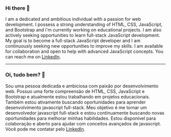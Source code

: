 <!--
**GabrielRochaFC/GabrielRochaFC** is a ✨ _special_ ✨ repository because its `README.md` (this file) appears on your GitHub profile.

Here are some ideas to get you started:

- 🔭 I’m currently working on ...
- 🌱 I’m currently learning ...
- 👯 I’m looking to collaborate on ...
- 🤔 I’m looking for help with ...
- 💬 Ask me about ...
- 📫 How to reach me: ...
- 😄 Pronouns: ...
- ⚡ Fun fact: ...

### Hi there 👋 

- 🔭 I’m currently working on educational projects
- 🌱 I’m currently learning full stack javascript development
- 👯 I’m looking to collaborate on projects related to web development
- 🤔 I’m looking for help with advanced javascript concepts 
- 💬 Ask me about web development, HTML, CSS and JavaScript
- 💼 How to reach me: [LinkedIn](https://www.linkedin.com/in/gabriel-rocha-28ab8414b/)
- 😄 Pronouns: He/Him
- ⚡ Fun fact: I love to do sports in my free time

<hr>

### Oi, tudo bem? 👋

- 🔭 Atualmente estou trabalhando em projetos educacionais
- 🌱 Atualmente estou aprendendo desenvolvimento javascript full-stack
- 👯 Estou procurando colaborar em projetos relacionados ao desenvolvimento web
- 🤔 Estou procurando ajuda com conceitos avançados de javascript
- 💬 Pergunte-me sobre desenvolvimento web, HTML, CSS e JavaScript
- 💼 Como me contatar: [LinkedIn](https://www.linkedin.com/in/gabriel-rocha-28ab8414b/)
- 😄 Pronomes: Ele/Dele
- ⚡ Fatos divertidos: Eu adoro praticar esportes no meu tempo livre

-->

### Hi there 👋
I am a dedicated and ambitious individual with a passion for web development. I possess a strong understanding of HTML, CSS, JavaScript, and Bootstrap and i'm currently working on educational projects. I am also actively seeking opportunities to learn full-stack JavaScript development. My goal is to become a full-stack JavaScript developer and I am continuously seeking new opportunities to improve my skills. I am available for collaboration and open to help with advanced JavaScript concepts. You can reach me on [LinkedIn](https://www.linkedin.com/in/gabriel-rocha-28ab8414b/).

<hr>

### Oi, tudo bem? 👋
Sou uma pessoa dedicada e ambiciosa com paixão por desenvolvimento web. Possuo uma forte compreensão de HTML, CSS, JavaScript e Bootstrap e atualmente estou trabalhando em projetos educacionais. Também estou ativamente buscando oportunidades para aprender desenvolvimento javascript full-stack. Meu objetivo é me tornar um desenvolvedor javascript full-stack e estou continuamente buscando novas oportunidades para melhorar minhas habilidades. Estou disponível para colaboração e aberto para ajudar com conceitos avançados de javascript. Você pode me contatar pelo [LinkedIn](https://www.linkedin.com/in/gabriel-rocha-28ab8414b/).
